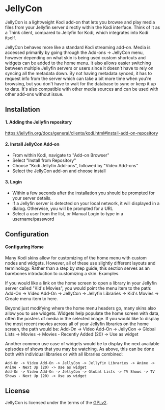 # JellyCon

JellyCon is a lightweight Kodi add-on that lets you browse and play media files from your Jellyfin server directly within the Kodi interface. Think of it as a Think client, compared to Jellyfin for Kodi, which integrates into Kodi itself.


JellyCon behaves more like a standard Kodi streaming add-on. Media is accessed primarily by going through the Add-ons -> JellyCon menu, however depending on what skin is being used custom shortcuts and widgets can be added to the home menu. It also allows easier switching between multiple Jellyfin servers or users since it doesn't have to rely on syncing all the metadata down. By not having metadata synced, it has to request info from the server which can take a bit more time when you're browsing, but you don't have to wait for the database to sync or keep it up to date. It's also compatible with other media sources and can be used with other add-ons without issue.



## Installation

#### 1. Adding the Jellyfin repository
https://jellyfin.org/docs/general/clients/kodi.html#install-add-on-repository

#### 2. Install JellyCon Add-on

- From within Kodi, navigate to "Add-on Browser"
- Select "Install from Repository"
- Choose "Kodi Jellyfin Add-ons", followed by "Video Add-ons"
- Select the JellyCon add-on and choose install

#### 3. Login

- Within a few seconds after the installation you should be prompted for your server details.
- If a Jellyfin server is detected on your local network, it will displayed in a dialog. Otherwise, you will be prompted for a URL
- Select a user from the list, or Manual Login to type in a username/password



## Configuration

#### Configuring Home

Many Kodi skins allow for customizing of the home menu with custom nodes and widgets. However, all of these use slightly different layouts and terminology. Rather than a step by step guide, this section serves as an barebones introduction to customizing a skin.
Examples

If you would like a link on the home screen to open a library in your Jellyfin server called "Kid's Movies", you would point the menu item to the path: Add-On -> Video Add-On -> JellyCon -> Jellyfin Libraries -> Kid's Movies -> Create menu item to here.

Beyond just modifying where the home menu headers go, many skins also allow you to use widgets. Widgets help populate the home screen with data, often the posters of media in the selected image. If you would like to display the most recent movies across all of your Jellyfin libraries on the home screen, the path would be: Add-On -> Video Add-On -> JellyCon -> Global Lists -> Movies -> Movies - Recently Added (20) -> Use as widget

Another common use case of widgets would be to display the next available episodes of shows that you may be watching. As above, this can be done both with individual libraries or with all libraries combined:

    Add-On -> Video Add-On -> JellyCon -> Jellyfin Libraries -> Anime -> Anime - Next Up (20) -> Use as widget
    Add-On -> Video Add-On -> JellyCon -> Global Lists -> TV Shows -> TV Shows - Next Up (20) -> Use as widget






## License

JellyCon is licensed under the terms of the [GPLv2](LICENSE.txt).

